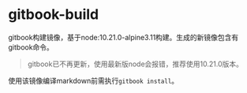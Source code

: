 
# gitbook-build


gitbook构建镜像，基于node:10.21.0-alpine3.11构建。生成的新镜像包含有gitbook命令。

> gitbook已不再更新，使用最新版node会报错，推荐使用10.21.0版本。

使用该镜像编译markdown前需执行`gitbook install`。